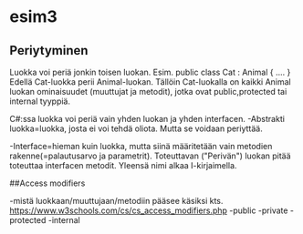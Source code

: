 # esim3
## Periytyminen

Luokka voi periä jonkin toisen luokan.
Esim. 
public class Cat : Animal 
{
....
}
Edellä Cat-luokka perii Animal-luokan.
Tällöin Cat-luokalla on kaikki Animal luokan 
ominaisuudet (muuttujat ja metodit), jotka ovat
public,protected tai internal tyyppiä.

C#:ssa luokka voi periä vain yhden luokan ja yhden interfacen.
-Abstrakti luokka=luokka, josta ei voi tehdä oliota. Mutta se voidaan periyttää.

-Interface=hieman kuin luokka, mutta siinä määritetään vain
metodien rakenne(=palautusarvo ja parametrit). Toteuttavan ("Perivän") luokan pitää toteuttaa interfacen metodit.
Yleensä nimi alkaa I-kirjaimella.

##Access modifiers

-mistä luokkaan/muuttujaan/metodiin pääsee käsiksi
kts. https://www.w3schools.com/cs/cs_access_modifiers.php
-public
-private
-protected
-internal